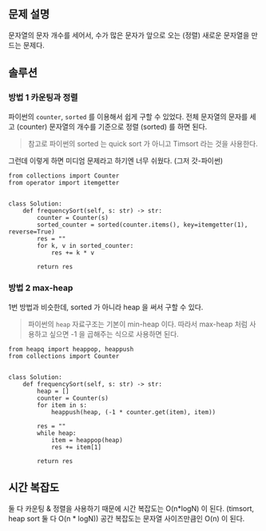 ## 문제 설명
문자열의 문자 개수를 세어서, 수가 많은 문자가 앞으로 오는 (정렬) 새로운 문자열을 만드는 문제다.

## 솔루션

### 방법 1 카운팅과 정렬
파이썬의 `counter`, `sorted` 를 이용해서 쉽게 구할 수 있었다. 
전체 문자열의 문자를 세고 (counter) 문자열의 개수를 기준으로 정렬 (sorted) 를 하면 된다.

> 참고로 파이썬의 sorted 는 quick sort 가 아니고 Timsort 라는 것을 사용한다.

그런데 이렇게 하면 미디엄 문제라고 하기엔 너무 쉬웠다. (그저 갓-파이썬)

```python3
from collections import Counter
from operator import itemgetter


class Solution:
    def frequencySort(self, s: str) -> str:
        counter = Counter(s)
        sorted_counter = sorted(counter.items(), key=itemgetter(1), reverse=True)
        res = ""
        for k, v in sorted_counter:
            res += k * v

        return res
```

### 방법 2 max-heap
1번 방법과 비슷한데, sorted 가 아니라 heap 을 써서 구할 수 있다.

> 파이썬의 `heap` 자료구조는 기본이 min-heap 이다. 따라서 max-heap 처럼 사용하고 싶으면 -1 을 곱해주는 식으로 사용하면 된다.

```pytho3
from heapq import heappop, heappush
from collections import Counter


class Solution:
    def frequencySort(self, s: str) -> str:
        heap = []
        counter = Counter(s)
        for item in s:
            heappush(heap, (-1 * counter.get(item), item))

        res = ""
        while heap:
            item = heappop(heap)
            res += item[1]

        return res
```

## 시간 복잡도
둘 다 카운팅 & 정렬을 사용하기 때문에 시간 복잡도는 O(n*logN) 이 된다. (timsort, heap sort 둘 다 O(n * logN))
공간 복잡도는 문자열 사이즈만큼인 O(n) 이 된다.
